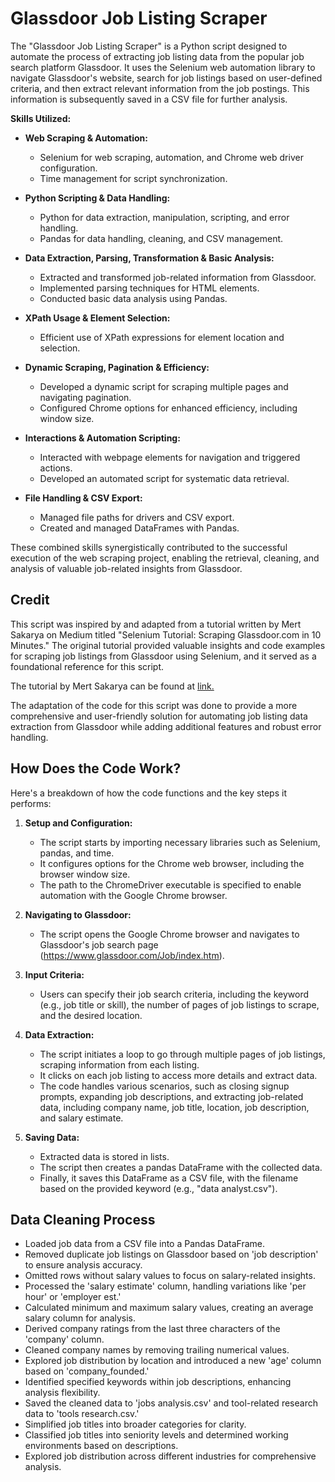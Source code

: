 # Glassdoor Job Listing Scraper

The "Glassdoor Job Listing Scraper" is a Python script designed to automate the process of extracting job listing data from the popular job search platform Glassdoor. It uses the Selenium web automation library to navigate Glassdoor's website, search for job listings based on user-defined criteria, and then extract relevant information from the job postings. This information is subsequently saved in a CSV file for further analysis.

**Skills Utilized:**

- **Web Scraping & Automation:**
  - Selenium for web scraping, automation, and Chrome web driver configuration.
  - Time management for script synchronization.

- **Python Scripting & Data Handling:**
  - Python for data extraction, manipulation, scripting, and error handling.
  - Pandas for data handling, cleaning, and CSV management.

- **Data Extraction, Parsing, Transformation & Basic Analysis:**
  - Extracted and transformed job-related information from Glassdoor.
  - Implemented parsing techniques for HTML elements.
  - Conducted basic data analysis using Pandas.

- **XPath Usage & Element Selection:**
  - Efficient use of XPath expressions for element location and selection.

- **Dynamic Scraping, Pagination & Efficiency:**
  - Developed a dynamic script for scraping multiple pages and navigating pagination.
  - Configured Chrome options for enhanced efficiency, including window size.

- **Interactions & Automation Scripting:**
  - Interacted with webpage elements for navigation and triggered actions.
  - Developed an automated script for systematic data retrieval.

- **File Handling & CSV Export:**
  - Managed file paths for drivers and CSV export.
  - Created and managed DataFrames with Pandas.

These combined skills synergistically contributed to the successful execution of the web scraping project, enabling the retrieval, cleaning, and analysis of valuable job-related insights from Glassdoor.

## Credit
This script was inspired by and adapted from a tutorial written by Mert Sakarya on Medium titled "Selenium Tutorial: Scraping Glassdoor.com in 10 Minutes." The original tutorial provided valuable insights and code examples for scraping job listings from Glassdoor using Selenium, and it served as a foundational reference for this script.

The tutorial by Mert Sakarya can be found at [link.](https://mersakarya.medium.com/selenium-tutorial-scraping-glassdoor-com-in-10-minutes-3d0915c6d905)

The adaptation of the code for this script was done to provide a more comprehensive and user-friendly solution for automating job listing data extraction from Glassdoor while adding additional features and robust error handling.
## How Does the Code Work?

Here's a breakdown of how the code functions and the key steps it performs:

1. **Setup and Configuration:**
   - The script starts by importing necessary libraries such as Selenium, pandas, and time.
   - It configures options for the Chrome web browser, including the browser window size.
   - The path to the ChromeDriver executable is specified to enable automation with the Google Chrome browser.

2. **Navigating to Glassdoor:**
   - The script opens the Google Chrome browser and navigates to Glassdoor's job search page (https://www.glassdoor.com/Job/index.htm).

3. **Input Criteria:**
   - Users can specify their job search criteria, including the keyword (e.g., job title or skill), the number of pages of job listings to scrape, and the desired location.

4. **Data Extraction:**
   - The script initiates a loop to go through multiple pages of job listings, scraping information from each listing.
   - It clicks on each job listing to access more details and extract data.
   - The code handles various scenarios, such as closing signup prompts, expanding job descriptions, and extracting job-related data, including company name, job title, location, job description, and salary estimate.

5. **Saving Data:**
   - Extracted data is stored in lists.
   - The script then creates a pandas DataFrame with the collected data.
   - Finally, it saves this DataFrame as a CSV file, with the filename based on the provided keyword (e.g., "data analyst.csv").

## Data Cleaning Process

- Loaded job data from a CSV file into a Pandas DataFrame.
- Removed duplicate job listings on Glassdoor based on 'job description' to ensure analysis accuracy.
- Omitted rows without salary values to focus on salary-related insights.
- Processed the 'salary estimate' column, handling variations like 'per hour' or 'employer est.'
- Calculated minimum and maximum salary values, creating an average salary column for analysis.
- Derived company ratings from the last three characters of the 'company' column.
- Cleaned company names by removing trailing numerical values.
- Explored job distribution by location and introduced a new 'age' column based on 'company_founded.'
- Identified specified keywords within job descriptions, enhancing analysis flexibility.
- Saved the cleaned data to 'jobs analysis.csv' and tool-related research data to 'tools research.csv.'
- Simplified job titles into broader categories for clarity.
- Classified job titles into seniority levels and determined working environments based on descriptions.
- Explored job distribution across different industries for comprehensive analysis.
